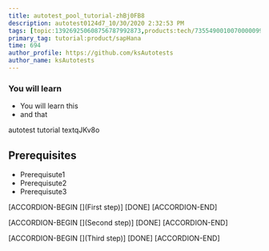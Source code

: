 ```yaml
---
title: autotest_pool_tutorial-zhBj0FB8
description: autotest0124d7_10/30/2020 2:32:53 PM
tags: [topic:139269250608756787992873,products:tech/73554900100700000996,tutorial:experience/advanced]
primary_tag: tutorial:product/sapHana
time: 694
author_profile: https://github.com/ksAutotests
author_name: ksAutotests
---
```

### You will learn
- You will learn this
- and that

autotest tutorial textqJKv8o

## Prerequisites
- Prerequisute1
- Prerequisute2
- Prerequisute3

[ACCORDION-BEGIN [](First step)]
[DONE]
[ACCORDION-END]

[ACCORDION-BEGIN [](Second step)]
[DONE]
[ACCORDION-END]

[ACCORDION-BEGIN [](Third step)]
[DONE]
[ACCORDION-END]

